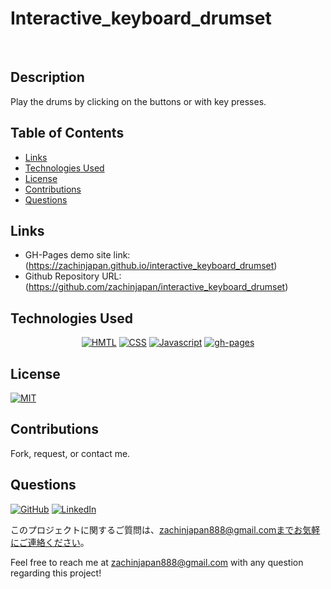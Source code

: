 # Interactive_keyboard_drumset

</br>

## Description

Play the drums by clicking on the buttons or with key presses.



## Table of Contents
- [Links](#links)
- [Technologies Used](#technologies-used)
- [License](#license)
- [Contributions](#contributions)
- [Questions](#questions)



## Links

- GH-Pages demo site link: (https://zachinjapan.github.io/interactive_keyboard_drumset)
- Github Repository URL: (https://github.com/zachinjapan/interactive_keyboard_drumset)

## Technologies Used

<p align="center">
    <a href="https://developer.mozilla.org/en-US/docs/Web/HTML"><img src="https://img.shields.io/badge/-HTML-orange?style=for-the-badge"  alt="HMTL" /></a>
    <a href="https://developer.mozilla.org/en-US/docs/Web/CSS"><img src="https://img.shields.io/badge/-CSS-blue?style=for-the-badge" alt="CSS" /></a>
    <a href="https://www.javascript.com/"><img src="https://img.shields.io/badge/-Javascript-yellow?style=for-the-badge" alt="Javascript" /></a>
    <a href="https://www.npmjs.com/package/gh-pages"><img src="https://img.shields.io/badge/-ghpages-orange?style=for-the-badge" alt="gh-pages" /></a>
</p>

## License

[![MIT](https://img.shields.io/badge/license-MIT-green?style=plastic)](https://github.com/git/git-scm.com/blob/main/MIT-LICENSE.txt)

## Contributions

Fork, request, or contact me.

## Questions

[![GitHub](https://img.shields.io/badge/My%20GitHub-Click%20Me!-blueviolet?style=plastic&logo=GitHub)](https://github.com/zachinjapan)
[![LinkedIn](https://img.shields.io/badge/My%20LinkedIn-Click%20Me!-grey?style=plastic&logo=LinkedIn&labelColor=blue)](https://www.linkedin.com/in/zach-stone-45b649211/)

このプロジェクトに関するご質問は、zachinjapan888@gmail.comまでお気軽にご連絡ください。

Feel free to reach me at zachinjapan888@gmail.com with any question regarding this project!